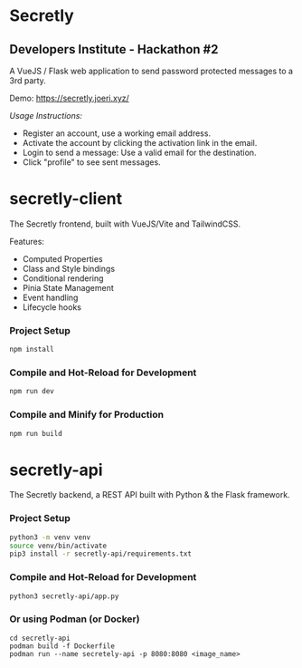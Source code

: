 # Secretly
## Developers Institute - Hackathon #2
A VueJS / Flask web application to send password protected messages to a 3rd party.

Demo: https://secretly.joeri.xyz/

*Usage Instructions:*
- Register an account, use a working email address.
- Activate the account by clicking the activation link in the email.
- Login to send a message: Use a valid email for the destination.
- Click "profile" to see sent messages.



# secretly-client
The Secretly frontend, built with VueJS/Vite and TailwindCSS.

Features:
- Computed Properties
- Class and Style bindings
- Conditional rendering
- Pinia State Management
- Event handling
- Lifecycle hooks


### Project Setup

```sh
npm install
```

### Compile and Hot-Reload for Development

```sh
npm run dev
```

### Compile and Minify for Production

```sh
npm run build
```

# secretly-api
The Secretly backend, a REST API built with Python & the Flask framework.

### Project Setup

```sh
python3 -m venv venv
source venv/bin/activate
pip3 install -r secretly-api/requirements.txt
```

### Compile and Hot-Reload for Development

```sh
python3 secretly-api/app.py
```

### Or using Podman (or Docker)
```shell
cd secretly-api
podman build -f Dockerfile
podman run --name secretely-api -p 8080:8080 <image_name>
```
